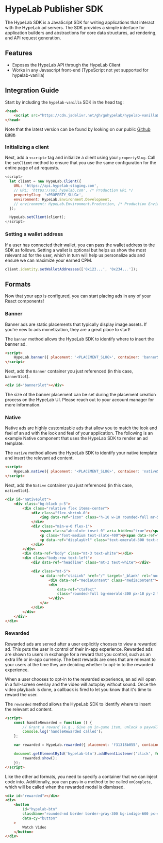 # HypeLab Publisher SDK

The HypeLab SDK is a JavaScript SDK for writing applications that interact with the HypeLab ad servers. The SDK provides a simple interface for application builders and abstractions for core data structures, ad rendering, and API request generation.

## Features

-   Exposes the HypeLab API through the HypeLab Client
-   Works in any Javascript front-end (TypeScript not yet supported for hypelab-vanilla)

## Integration Guide

Start by including the `hypelab-vanilla` SDK in the head tag:

```html
<head>
    <script src="https://cdn.jsdelivr.net/gh/gohypelab/hypelab-vanilla@vX.X.X/index.js"></script>
</head>
```

Note that the latest version can be found by looking on our public [Github page](https://github.com/gohypelab/hypelab-vanilla/tags).

### Initializing a client

Next, add a `<script>` tag and initialize a client using your `propertySlug`. Call the `setClient` method to ensure that you use the same configuration for the entire page of ad requests.

```js
<script>
  let client = new HypeLab.Client({
    URL: 'https://api.hypelab-staging.com',
    // URL: 'https://api.hypelab.com', /* Production URL */
    propertySlug: '<PROPERTY_SLUG>',
    environment: HypeLab.Environment.Development,
    // environment: HypeLab.Environment.Production, /* Production Environment */
  });

  HypeLab.setClient(client);
</script>
```

### Setting a wallet address

If a user has connected their wallet, you can pass the wallet address to the SDK as follows. Setting a wallet is optional but helps us show the most relevant ad for the user, which in turn will help us personalize ads and ensure we can maximize your earned CPM.

```ts
client.identity.setWalletAddresses(['0x123...', '0x234...']);
```

## Formats

Now that your app is configured, you can start placing ads in any of your React components!

### Banner

Banner ads are static placements that typically display image assets. If you're new to ads monetization, they are a great place to start!

The `banner` method allows the HypeLab SDK to identify where to insert the banner ad.

```html
<script>
    HypeLab.banner({ placement: '<PLACEMENT_SLUG>', container: 'bannerSlot' });
</script>
```

Next, add the `Banner` container you just referenced (in this case, `bannerSlot`).

```html
<div id="bannerSlot"></div>
```

The size of the banner placement can be set during the placement creation process on the HypeLab UI. Please reach out to your account manager for more information.

### Native

Native ads are highly customizable ads that allow you to match the look and feel of an ad with the look and feel of your application. The following is an example Native component that uses the HypeLab SDK to render an ad template.

The `native` method allows the HypeLab SDK to identify your native template and insert the relevant ad content.

```html
<script>
    HypeLab.native({ placement: '<PLACEMENT_SLUG>', container: 'nativeSlot' });
</script>
```

Next, add the `Native` container you just referenced (in this case, `nativeSlot`).

```html
<div id="nativeSlot">
    <div class="bg-black p-5">
        <div class="relative flex items-center">
            <div class="flex-shrink-0">
                <img data-ref="icon" class="h-10 w-10 rounded-full mr-5" />
            </div>
            <div class="min-w-0 flex-1">
                <span class="absolute inset-0" aria-hidden="true"></span>
                <p class="font-medium text-slate-400">@<span data-ref="advertiser"></span></p>
                <p data-ref="displayUrl" class="text-emerald-300 text-sm"></p>
            </div>
        </div>
        <div data-ref="body" class="mt-3 text-white"></div>
        <div class="body-row text-left">
            <div data-ref="headline" class="mt-3 text-white"></div>

            <div class="mt-5">
                <a data-ref="ctaLink" href="/" target="_blank" rel="noreferrer">
                    <div data-ref="mediaContent" class="mediaContent"></div>
                    <div
                        data-ref="ctaText"
                        class="rounded-full bg-emerald-300 px-10 py-2 text-black font-bold mt-5 text-center"
                    ></div>
                </a>
            </div>
        </div>
    </div>
</div>
```

### Rewarded

Rewarded ads are served after a user explicitly chooses to view a rewarded ad. This puts the user in control of their in-app experience. Rewarded ads are shown to users in exchange for a reward that you control, such as an extra life or in-app currency. The best rewards are ones that are relevant to your users at the time they are deciding whether to opt-in to the rewarded experience.

When a user chooses to opt-in to the rewarded experience, an ad will open in a full-screen overlay and the video will autoplay without sound. Once the video playback is done, a callback is fired to let you know that it's time to reward the user.

The `rewarded` method allows the HypeLab SDK to identify where to insert the relevant ad content.

```html
<script>
    const handleRewarded = function () {
        // Grant a reward (e.g., Give an in-game item, unlock a paywall, etc.)
        console.log('handleRewarded called');
    };

    var rewarded = HypeLab.rewarded({ placement: 'f31318b055', container: 'rewarded', onComplete: handleRewarded });

    document.getElementById('hypelab-btn').addEventListener('click', function () {
        rewarded.show();
    });
</script>
```

Like the other ad formats, you need to specify a container that we can inject code into. Additionally, you can pass in a method to be called `onComplete`, which will be called when the rewarded modal is dismissed.

```html
<div id="rewarded"></div>
<div>
    <button
        id="hypelab-btn"
        className="rounded-md border border-gray-300 bg-indigo-600 px-4 py-2 text-lg text-white"
        data-cy="button"
    >
        Watch Video
    </button>
</div>
```
